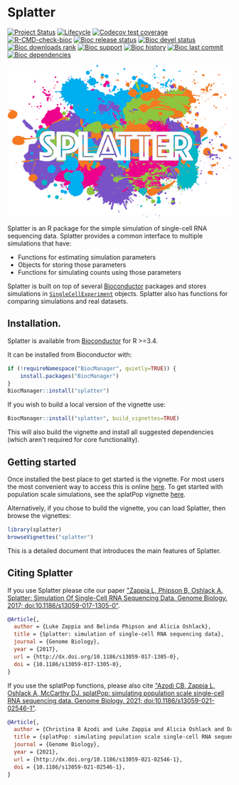 # Splatter

<!-- badges: start -->
[![Project Status](http://www.repostatus.org/badges/latest/active.svg)](http://www.repostatus.org/#active)
[![Lifecycle](https://lifecycle.r-lib.org/articles/figures/lifecycle-stable.svg)](https://lifecycle.r-lib.org/articles/stages.html#stable)
[![Codecov test coverage](https://codecov.io/gh/Oshlack/splatter/graph/badge.svg)](https://app.codecov.io/gh/Oshlack/splatter)
[![R-CMD-check-bioc](https://github.com/Oshlack/splatter/actions/workflows/check.yml/badge.svg)](https://github.com/Oshlack/splatter/actions/workflows/check.yml)
[![Bioc release status](http://www.bioconductor.org/shields/build/release/bioc/splatter.svg)](https://bioconductor.org/checkResults/release/bioc-LATEST/splatter)
[![Bioc devel status](http://www.bioconductor.org/shields/build/devel/bioc/splatter.svg)](https://bioconductor.org/checkResults/devel/bioc-LATEST/splatter)
[![Bioc downloads rank](https://bioconductor.org/shields/downloads/release/splatter.svg)](http://bioconductor.org/packages/stats/bioc/splatter/)
[![Bioc support](https://bioconductor.org/shields/posts/splatter.svg)](https://support.bioconductor.org/tag/splatter)
[![Bioc history](https://bioconductor.org/shields/years-in-bioc/splatter.svg)](https://bioconductor.org/packages/release/bioc/html/splatter.html#since)
[![Bioc last commit](https://bioconductor.org/shields/lastcommit/devel/bioc/splatter.svg)](http://bioconductor.org/checkResults/devel/bioc-LATEST/splatter/)
[![Bioc dependencies](https://bioconductor.org/shields/dependencies/release/splatter.svg)](https://bioconductor.org/packages/release/bioc/html/splatter.html#since)
<!-- badges: end -->

![Splatter logo](vignettes/splatter-logo-small.png)

Splatter is an R package for the simple simulation of single-cell RNA sequencing data.
Splatter provides a common interface to multiple simulations that have:

* Functions for estimating simulation parameters
* Objects for storing those parameters
* Functions for simulating counts using those parameters

Splatter is built on top of several [Bioconductor](bioc-home) packages and stores simulations in [`SingleCellExperiment`][SCE] objects.
Splatter also has functions for comparing simulations and real datasets.

## Installation.

Splatter is available from [Bioconductor][bioc] for R >=3.4.

It can be installed from Bioconductor with:

```r
if (!requireNamespace("BiocManager", quietly=TRUE)) {
    install.packages("BiocManager")
}
BiocManager::install("splatter")
```

If you wish to build a local version of the vignette use:

```r
BiocManager::install("splatter", build_vignettes=TRUE)
```

This will also build the vignette and install all suggested dependencies (which aren't required for core functionality).

## Getting started

Once installed the best place to get started is the vignette.
For most users the most convenient way to access this is online [here][vignette].
To get  started with population scale simulations, see the splatPop vignette [here][splatpopvignette].

Alternatively, if you chose to build the vignette, you can load Splatter, then browse the vignettes:

```r
library(splatter)
browseVignettes("splatter")
```

This is a detailed document that introduces the main features of Splatter.

## Citing Splatter

If you use Splatter please cite our paper ["Zappia L, Phipson B, Oshlack A. Splatter: Simulation Of Single-Cell RNA Sequencing Data. Genome Biology. 2017; doi:10.1186/s13059-017-1305-0"][paper].

```bibtex
@Article{,
  author = {Luke Zappia and Belinda Phipson and Alicia Oshlack},
  title = {Splatter: simulation of single-cell RNA sequencing data},
  journal = {Genome Biology},
  year = {2017},
  url = {http://dx.doi.org/10.1186/s13059-017-1305-0},
  doi = {10.1186/s13059-017-1305-0},
}
```

If you use the splatPop functions, please also cite ["Azodi CB, Zappia L, Oshlack  A, McCarthy DJ. splatPop: simulating population scale single-cell RNA sequencing data. Genome Biology. 2021; doi:10.1186/s13059-021-02546-1"][splatpoppaper].

```bibtex
@Article{,
  author = {Christina B Azodi and Luke Zappia and Alicia Oshlack and Davis J McCarthy},
  title = {splatPop: simulating population scale single-cell RNA sequencing data},
  journal = {Genome Biology},
  year = {2021},
  url = {http://dx.doi.org/10.1186/s13059-021-02546-1},
  doi = {10.1186/s13059-021-02546-1},
}
```

[scater]: https://github.com/davismcc/scater
[SCE]: https://github.com/drisso/SingleCellExperiment
[contrib]: https://github.com/Bioconductor/Contributions/issues/209
[bioc]: https://bioconductor.org/packages/devel/bioc/html/splatter.html
[bioc-home]: https://www.bioconductor.org/
[vignette]: https://bioconductor.org/packages/devel/bioc/vignettes/splatter/inst/doc/splatter.html
[splatpopvignette]: http://www.bioconductor.org/packages/devel/bioc/vignettes/splatter/inst/doc/splatPop.html
[paper]: http://dx.doi.org/10.1186/s13059-017-1305-0
[splatpoppaper]: http://dx.doi.org/10.1186/s13059-021-02546-1
